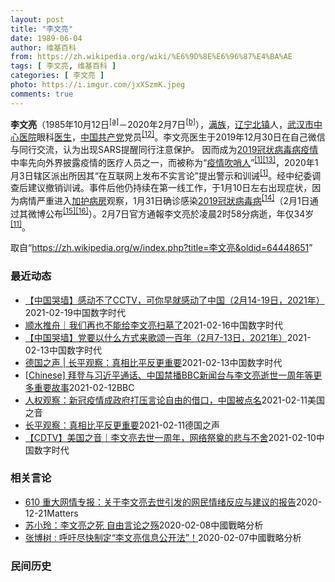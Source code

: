 ```yaml
---
layout: post
title: "李文亮"
date: 1989-06-04
author: 维基百科
from: https://zh.wikipedia.org/wiki/%E6%9D%8E%E6%96%87%E4%BA%AE
tags: [ 李文亮, 维基百科 ]
categories: [ 李文亮 ]
photo: https://i.imgur.com/jxXSzmK.jpeg
comments: true
---
```

<div class="mw-parser-output"><div id="noteTA-72732dd3" class="noteTA"><div class="noteTA-group"><div data-noteta-group-source="module" data-noteta-group="Medicine"></div></div><div class="noteTA-local"><div data-noteta-code="zh-cn:重症监护室; zh-hk:深切治療部; zh-tw:加護病房"></div><div data-noteta-code="zh-cn:体外膜氧合; zh-hk:人工心肺; zh-tw:葉克膜;"></div><div data-noteta-code="zh-hans:互联网+; zh-hant:互聯網+;"></div><div data-noteta-code="zh-cn:卡洛·乌尔巴尼; zh-hk:卡爾婁·武爾班尼; zh-tw:卡洛·厄巴尼;"></div><div data-noteta-code="zh-cn:互联网+; zh-tw:互聯網+;"></div></div></div>

<p><b>李文亮</b>（1985年10月12日<sup id="cite_ref-3" class="reference"><a href="#cite_note-3">[a]</a></sup>－2020年2月7日<sup id="cite_ref-13" class="reference"><a href="#cite_note-13">[b]</a></sup>），<a href="/wiki/%E6%BB%A1%E6%97%8F" title="满族">满族</a>，<a href="/wiki/%E8%BE%BD%E5%AE%81%E7%9C%81" title="辽宁省">辽宁</a><a href="/wiki/%E5%8C%97%E9%95%87%E5%B8%82" title="北镇市">北镇</a>人，<a href="/wiki/%E6%AD%A6%E6%B1%89%E5%B8%82%E4%B8%AD%E5%BF%83%E5%8C%BB%E9%99%A2" title="武汉市中心医院">武汉市中心医院</a>眼科<a href="/wiki/%E5%8C%BB%E7%94%9F" title="医生">医生</a>，<a href="/wiki/%E4%B8%AD%E5%9B%BD%E5%85%B1%E4%BA%A7%E5%85%9A" title="中国共产党">中国共产党</a>党员<sup id="cite_ref-14" class="reference"><a href="#cite_note-14">[12]</a></sup>。李文亮医生于2019年12月30日在自己微信与同行交流，认为出现SARS提醒同行注意保护。 因而成为<a href="/wiki/2019%E5%86%A0%E7%8A%B6%E7%97%85%E6%AF%92%E7%97%85%E7%96%AB%E6%83%85" title="2019冠状病毒病疫情">2019冠状病毒病疫情</a>中率先向外界披露疫情的医疗人员之一，而被称为“<a href="/wiki/%E7%96%AB%E6%83%85" class="mw-redirect" title="疫情">疫情</a><a href="/wiki/%E5%90%B9%E5%93%A8%E4%BA%BA" title="吹哨人">吹哨人</a>”<sup id="cite_ref-财新_1-1" class="reference"><a href="#cite_note-财新-1">[1]</a></sup><sup id="cite_ref-15" class="reference"><a href="#cite_note-15">[13]</a></sup>，2020年1月3日辖区派出所因其“在互联网上发布不实言论”提出警示和训诫<sup id="cite_ref-财新_1-2" class="reference"><a href="#cite_note-财新-1">[1]</a></sup>。经中纪委调查后建议撤销训诫。事件后他仍持续在第一线工作，于1月10日左右出现症状，因为病情严重进入<a href="/wiki/%E5%8A%A0%E8%AD%B7%E7%97%85%E6%88%BF" title="加護病房">加护病房</a>观察，1月31日确诊感染<a href="/wiki/2019%E5%86%A0%E7%8B%80%E7%97%85%E6%AF%92%E7%97%85" class="mw-redirect" title="2019冠狀病毒病">2019冠狀病毒病</a><sup id="cite_ref-监察答记者问_16-0" class="reference"><a href="#cite_note-监察答记者问-16">[14]</a></sup>（2月1日通过其微博公布<sup id="cite_ref-17" class="reference"><a href="#cite_note-17">[15]</a></sup><sup id="cite_ref-18" class="reference"><a href="#cite_note-18">[16]</a></sup>）。2月7日官方通報李文亮於凌晨2时58分病逝，年仅34岁<sup id="cite_ref-wjw.wuhan_12-1" class="reference"><a href="#cite_note-wjw.wuhan-12">[11]</a></sup>。
</p>
</div><noscript><img src="//zh.wikipedia.org/wiki/Special:CentralAutoLogin/start?type=1x1" alt="" title="" width="1" height="1" style="border: none; position: absolute;"></noscript>
<div class="printfooter">取自“<a dir="ltr" href="https://zh.wikipedia.org/w/index.php?title=李文亮&amp;oldid=64448651">https://zh.wikipedia.org/w/index.php?title=李文亮&amp;oldid=64448651</a>”</div><div id="recent-news"><h3>最近动态</h3><ul><li><a href="https://nodebe4.github.io/waimei/2021-02-19/%E4%B8%AD%E5%9B%BD%E5%93%AD%E5%A2%99-%E6%84%9F%E5%8A%A8%E4%B8%8D%E4%BA%86CCTV-%E5%8F%AF%E4%BD%A0%E6%97%A9%E5%B0%B1%E6%84%9F%E5%8A%A8%E4%BA%86%E4%B8%AD%E5%9B%BD-2%E6%9C%8814-19%E6%97%A5-2021%E5%B9%B4" title="【中国哭墙】感动不了CCTV，可你早就感动了中国（2月14-19日，2021年）—— 编者按：2月14-19日，距离李文亮医生的去世已343-348天。这位在武汉新冠疫情期间因为说出真话成为悲剧...">【中国哭墙】感动不了CCTV，可你早就感动了中国（2月14-19日，2021年）</a><time>2021-02-19</time><a class="tag">中国数字时代</a></li>
<li><a href="https://nodebe4.github.io/waimei/2021-02-16/%E9%A1%BA%E6%B0%B4%E6%8E%A8%E8%88%9F-%E6%88%91%E4%BB%AC%E5%86%8D%E4%B9%9F%E4%B8%8D%E8%83%BD%E7%BB%99%E6%9D%8E%E6%96%87%E4%BA%AE%E6%89%AB%E5%A2%93%E4%BA%86" title="顺水推舟｜我们再也不能给李文亮扫墓了—— 做为最早、最久关注李文亮的公众号之一，本号获得了越来越多相关知情人的支持。能力越大，责任越大，本号将继续竭力为李文亮发声，即使被删号，也在所不惜。 上篇...">顺水推舟｜我们再也不能给李文亮扫墓了</a><time>2021-02-16</time><a class="tag">中国数字时代</a></li>
<li><a href="https://nodebe4.github.io/waimei/2021-02-13/%E4%B8%AD%E5%9B%BD%E5%93%AD%E5%A2%99-%E5%85%9A%E8%A6%81%E4%BB%A5%E4%BB%80%E4%B9%88%E6%96%B9%E5%BC%8F%E6%9D%A5%E6%AD%8C%E9%A2%82%E4%B8%80%E7%99%BE%E5%B9%B4-2%E6%9C%887-13%E6%97%A5-2021%E5%B9%B4" title="【中国哭墙】党要以什么方式来歌颂一百年（2月7-13日，2021年）—— 编者按：2月7-13日，距离李文亮医生的去世已366-342天。这位在武汉新冠疫情期间因为说出真话成为悲剧英雄的普通眼科...">【中国哭墙】党要以什么方式来歌颂一百年（2月7-13日，2021年）</a><time>2021-02-13</time><a class="tag">中国数字时代</a></li>
<li><a href="https://nodebe4.github.io/waimei/2021-02-13/%E5%BE%B7%E5%9B%BD%E4%B9%8B%E5%A3%B0-%E9%95%BF%E5%B9%B3%E8%A7%82%E5%AF%9F-%E7%9C%9F%E7%9B%B8%E6%AF%94%E5%B9%B3%E5%8F%8D%E6%9B%B4%E9%87%8D%E8%A6%81" title="德国之声 | 长平观察：真相比平反更重要—— &quot;一个健康的社会不应该只有一种声音。&quot;一年前，李文亮医生刚刚去世，他留下的这句话遍地回荡，当局倍感压力。一年后，这句话依然激励人...">德国之声 | 长平观察：真相比平反更重要</a><time>2021-02-13</time><a class="tag">中国数字时代</a></li>
<li><a href="https://nodebe4.github.io/waimei/2021-02-12/Chinese-%E6%8B%9C%E7%99%BB%E4%B8%8E%E4%B9%A0%E8%BF%91%E5%B9%B3%E9%80%9A%E8%AF%9D-%E4%B8%AD%E5%9B%BD%E7%A6%81%E6%92%ADBBC%E6%96%B0%E9%97%BB%E5%8F%B0%E4%B8%8E%E6%9D%8E%E6%96%87%E4%BA%AE%E9%80%9D%E4%B8%96%E4%B8%80%E5%91%A8%E5%B9%B4%E7%AD%89%E6%9B%B4%E5%A4%9A%E9%87%8D%E8%A6%81%E6%95%85%E4%BA%8B" title="[Chinese] 拜登与习近平通话、中国禁播BBC新闻台与李文亮逝世一周年等更多重要故事—— 拜登与习近平通话、中国禁播BBC新闻台与李文亮逝世一周年等本周更多重要故事 12 分钟前 图像来源...">[Chinese] 拜登与习近平通话、中国禁播BBC新闻台与李文亮逝世一周年等更多重要故事</a><time>2021-02-12</time><a class="tag">BBC</a></li>
<li><a href="https://nodebe4.github.io/waimei/2021-02-11/%E4%BA%BA%E6%9D%83%E8%A7%82%E5%AF%9F-%E6%96%B0%E5%86%A0%E7%96%AB%E6%83%85%E6%88%90%E6%94%BF%E5%BA%9C%E6%89%93%E5%8E%8B%E8%A8%80%E8%AE%BA%E8%87%AA%E7%94%B1%E7%9A%84%E5%80%9F%E5%8F%A3-%E4%B8%AD%E5%9B%BD%E8%A2%AB%E7%82%B9%E5%90%8D" title="人权观察：新冠疫情成政府打压言论自由的借口，中国被点名—— Thu, 11 Feb 2021 18:23:15 GMT 一名男子在武汉中心医院为李文亮逝世一周年献花的纪念地驻足，一名警察站在一旁...">人权观察：新冠疫情成政府打压言论自由的借口，中国被点名</a><time>2021-02-11</time><a class="tag">美国之音</a></li>
<li><a href="https://nodebe4.github.io/waimei/2021-02-11/%E9%95%BF%E5%B9%B3%E8%A7%82%E5%AF%9F-%E7%9C%9F%E7%9B%B8%E6%AF%94%E5%B9%B3%E5%8F%8D%E6%9B%B4%E9%87%8D%E8%A6%81" title="长平观察：真相比平反更重要—— 长平2021-02-11T09:05:21.481Z 李文亮去世一周年之际，大量中国网友自发缅怀这位眼科医生 （德国之声中文网）&quot;一个健康的社会不应该只...">长平观察：真相比平反更重要</a><time>2021-02-11</time><a class="tag">德国之声</a></li>
<li><a href="https://nodebe4.github.io/waimei/2021-02-10/CDTV-%E7%BE%8E%E5%9B%BD%E4%B9%8B%E9%9F%B3-%E6%9D%8E%E6%96%87%E4%BA%AE%E5%8E%BB%E4%B8%96%E4%B8%80%E5%91%A8%E5%B9%B4-%E7%BD%91%E7%BB%9C%E7%A5%AD%E5%A5%A0%E7%9A%84%E6%82%B2%E4%B8%8E%E4%B8%8D%E8%88%8D" title="【CDTV】美国之音｜李文亮去世一周年，网络祭奠的悲与不舍—— @美国之音中文网：在武汉中心医院医生李文亮去世一周年之际，有大量中国网友在社交媒体上对他悼念缅怀，这与官方的一片沉默形成鲜明反差。...">【CDTV】美国之音｜李文亮去世一周年，网络祭奠的悲与不舍</a><time>2021-02-10</time><a class="tag">中国数字时代</a></li>
</ul></div><div id="open-opinion"><h3>相关言论</h3><ul><li><a href="https://nodebe4.github.io/opinion/2020-12-21/610-%E9%87%8D%E5%A4%A7%E7%BD%91%E6%83%85%E4%B8%93%E6%8A%A5-%E5%85%B3%E4%BA%8E%E6%9D%8E%E6%96%87%E4%BA%AE%E5%8E%BB%E4%B8%96%E5%BC%95%E5%8F%91%E7%9A%84%E7%BD%91%E6%B0%91%E6%83%85%E7%BB%AA%E5%8F%8D%E5%BA%94%E4%B8%8E%E5%BB%BA%E8%AE%AE%E7%9A%84%E6%8A%A5%E5%91%8A/" title="野兽爱智慧">610 重大网情专报：关于李文亮去世引发的网民情绪反应与建议的报告</a><time>2020-12-21</time><a class="tag">Matters</a></li>
<li><a href="https://nodebe4.github.io/opinion/2020-02-08/%E8%8B%8F%E5%B0%8F%E7%8E%B2-%E6%9D%8E%E6%96%87%E4%BA%AE%E4%B9%8B%E6%AD%BB-%E8%87%AA%E7%94%B1%E8%A8%80%E8%AE%BA%E4%B9%8B%E6%AE%87/" title="苏小玲">苏小玲：李文亮之死 自由言论之殇</a><time>2020-02-08</time><a class="tag">中國戰略分析</a></li>
<li><a href="https://nodebe4.github.io/opinion/2020-02-07/%E5%BC%A0%E5%8D%9A%E6%A0%91-%E5%91%BC%E5%90%81%E5%B0%BD%E5%BF%AB%E5%88%B6%E5%AE%9A-%E6%9D%8E%E6%96%87%E4%BA%AE%E4%BF%A1%E6%81%AF%E5%85%AC%E5%BC%80%E6%B3%95/" title="张博树">张博树 : 呼吁尽快制定“李文亮信息公开法”！</a><time>2020-02-07</time><a class="tag">中國戰略分析</a></li>
</ul></div><div id="mjls-record"><h3>民间历史</h3><ul></ul></div>